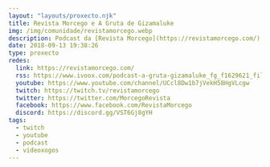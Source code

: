 ```yaml
---
layout: "layouts/proxecto.njk"
title: Revista Morcego e A Gruta de Gizamaluke
img: /img/comunidade/revistamorcego.webp
description: Podcast da [Revista Morcego](https://revistamorcego.com/) sobre videoxogos en galego.\n\nRepasamos a actualidade da industria, conversamos sobre títulos, analizamos xogos e opinamos da vida.
date: 2018-09-13 19:38:26
type: proxecto
redes:
  link: https://revistamorcego.com/
  rss: https://www.ivoox.com/podcast-a-gruta-gizamaluke_fg_f1629621_filtro_1.xml
  youtube: https://www.youtube.com/channel/UCcl8Dw1b7jVekH58HgVLcgw
  twitch: https://twitch.tv/revistamorcego
  twitter: https://twitter.com/MorcegoRevista
  facebook: https://www.facebook.com/RevistaMorcego
  discord: https://discord.gg/VST6Gj8gYH
tags:
  - twitch
  - youtube
  - podcast
  - videoxogos
---
```


